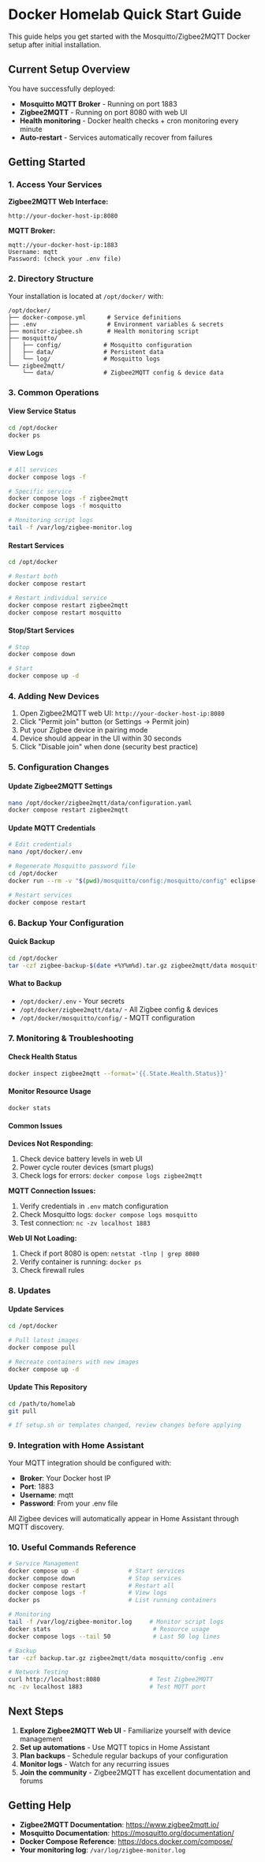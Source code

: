 # Docker Homelab Quick Start Guide

This guide helps you get started with the Mosquitto/Zigbee2MQTT Docker setup after initial installation.

## Current Setup Overview

You have successfully deployed:
- **Mosquitto MQTT Broker** - Running on port 1883
- **Zigbee2MQTT** - Running on port 8080 with web UI
- **Health monitoring** - Docker health checks + cron monitoring every minute
- **Auto-restart** - Services automatically recover from failures

## Getting Started

### 1. Access Your Services

**Zigbee2MQTT Web Interface:**
```
http://your-docker-host-ip:8080
```

**MQTT Broker:**
```
mqtt://your-docker-host-ip:1883
Username: mqtt
Password: (check your .env file)
```

### 2. Directory Structure

Your installation is located at `/opt/docker/` with:
```
/opt/docker/
├── docker-compose.yml      # Service definitions
├── .env                    # Environment variables & secrets
├── monitor-zigbee.sh       # Health monitoring script
├── mosquitto/
│   ├── config/            # Mosquitto configuration
│   ├── data/              # Persistent data
│   └── log/               # Mosquitto logs
└── zigbee2mqtt/
    └── data/              # Zigbee2MQTT config & device data
```

### 3. Common Operations

#### View Service Status
```bash
cd /opt/docker
docker ps
```

#### View Logs
```bash
# All services
docker compose logs -f

# Specific service
docker compose logs -f zigbee2mqtt
docker compose logs -f mosquitto

# Monitoring script logs
tail -f /var/log/zigbee-monitor.log
```

#### Restart Services
```bash
cd /opt/docker

# Restart both
docker compose restart

# Restart individual service
docker compose restart zigbee2mqtt
docker compose restart mosquitto
```

#### Stop/Start Services
```bash
# Stop
docker compose down

# Start
docker compose up -d
```

### 4. Adding New Devices

1. Open Zigbee2MQTT web UI: `http://your-docker-host-ip:8080`
2. Click "Permit join" button (or Settings → Permit join)
3. Put your Zigbee device in pairing mode
4. Device should appear in the UI within 30 seconds
5. Click "Disable join" when done (security best practice)

### 5. Configuration Changes

#### Update Zigbee2MQTT Settings
```bash
nano /opt/docker/zigbee2mqtt/data/configuration.yaml
docker compose restart zigbee2mqtt
```

#### Update MQTT Credentials
```bash
# Edit credentials
nano /opt/docker/.env

# Regenerate Mosquitto password file
cd /opt/docker
docker run --rm -v "$(pwd)/mosquitto/config:/mosquitto/config" eclipse-mosquitto:latest mosquitto_passwd -b -c /mosquitto/config/passwd $MQTT_USER $MQTT_PASS

# Restart services
docker compose restart
```

### 6. Backup Your Configuration

#### Quick Backup
```bash
cd /opt/docker
tar -czf zigbee-backup-$(date +%Y%m%d).tar.gz zigbee2mqtt/data mosquitto/config .env
```

#### What to Backup
- `/opt/docker/.env` - Your secrets
- `/opt/docker/zigbee2mqtt/data/` - All Zigbee config & devices
- `/opt/docker/mosquitto/config/` - MQTT configuration

### 7. Monitoring & Troubleshooting

#### Check Health Status
```bash
docker inspect zigbee2mqtt --format='{{.State.Health.Status}}'
```

#### Monitor Resource Usage
```bash
docker stats
```

#### Common Issues

**Devices Not Responding:**
1. Check device battery levels in web UI
2. Power cycle router devices (smart plugs)
3. Check logs for errors: `docker compose logs zigbee2mqtt`

**MQTT Connection Issues:**
1. Verify credentials in `.env` match configuration
2. Check Mosquitto logs: `docker compose logs mosquitto`
3. Test connection: `nc -zv localhost 1883`

**Web UI Not Loading:**
1. Check if port 8080 is open: `netstat -tlnp | grep 8080`
2. Verify container is running: `docker ps`
3. Check firewall rules

### 8. Updates

#### Update Services
```bash
cd /opt/docker

# Pull latest images
docker compose pull

# Recreate containers with new images
docker compose up -d
```

#### Update This Repository
```bash
cd /path/to/homelab
git pull

# If setup.sh or templates changed, review changes before applying
```

### 9. Integration with Home Assistant

Your MQTT integration should be configured with:
- **Broker**: Your Docker host IP
- **Port**: 1883
- **Username**: mqtt
- **Password**: From your .env file

All Zigbee devices will automatically appear in Home Assistant through MQTT discovery.

### 10. Useful Commands Reference

```bash
# Service Management
docker compose up -d              # Start services
docker compose down               # Stop services
docker compose restart            # Restart all
docker compose logs -f            # View logs
docker ps                         # List running containers

# Monitoring
tail -f /var/log/zigbee-monitor.log     # Monitor script logs
docker stats                             # Resource usage
docker compose logs --tail 50            # Last 50 log lines

# Backup
tar -czf backup.tar.gz zigbee2mqtt/data mosquitto/config .env

# Network Testing
curl http://localhost:8080              # Test Zigbee2MQTT
nc -zv localhost 1883                   # Test MQTT port
```

## Next Steps

1. **Explore Zigbee2MQTT Web UI** - Familiarize yourself with device management
2. **Set up automations** - Use MQTT topics in Home Assistant
3. **Plan backups** - Schedule regular backups of your configuration
4. **Monitor logs** - Watch for any recurring issues
5. **Join the community** - Zigbee2MQTT has excellent documentation and forums

## Getting Help

- **Zigbee2MQTT Documentation**: https://www.zigbee2mqtt.io/
- **Mosquitto Documentation**: https://mosquitto.org/documentation/
- **Docker Compose Reference**: https://docs.docker.com/compose/
- **Your monitoring log**: `/var/log/zigbee-monitor.log`